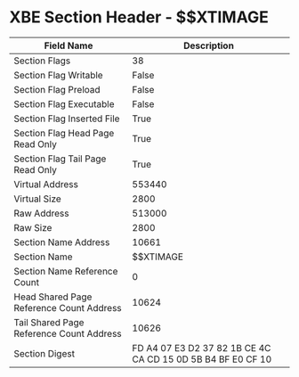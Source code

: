 # XBE Section Header - $$XTIMAGE

| Field Name | Description |
|---|---|
| Section Flags | 38 |
| Section Flag Writable | False |
| Section Flag Preload | False |
| Section Flag Executable | False |
| Section Flag Inserted File | True |
| Section Flag Head Page Read Only | True |
| Section Flag Tail Page Read Only | True |
| Virtual Address | 553440 |
| Virtual Size | 2800 |
| Raw Address | 513000 |
| Raw Size | 2800 |
| Section Name Address | 10661 |
| Section Name | $$XTIMAGE |
| Section Name Reference Count | 0 |
| Head Shared Page Reference Count Address | 10624 |
| Tail Shared Page Reference Count Address | 10626 |
| Section Digest | FD A4 07 E3 D2 37 82 1B CE 4C CA CD 15 0D 5B B4 BF E0 CF 10 |
